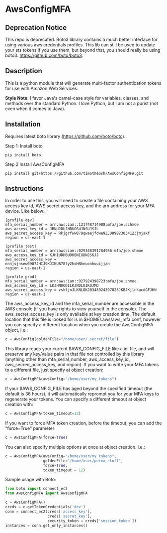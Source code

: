 # AwsConfigMFA

## Deprecation Notice
This repo is deprecated. Boto3 library contains a much better interface for using various aws credentials profiles. This lib can still be used to update your sts tokens if you use them, but beyond that, you should really be using boto3: https://github.com/boto/boto3.

## Description
This is a python module that will generate multi-factor authentication tokens
for use with Amazon Web Services.

**Style Note:** I favor Java's camel-case style for variables, classes, and methods over the standard Python. I love Python, but I am not a purist (not even when it comes to Java).

## Installation
Requires latest boto library (https://github.com/boto/boto).

Step 1: Install boto
```
pip install boto
```
Step 2 Install AwsConfigMFA
```
pip install git+https://github.com/timotheosh/AwsConfigMFA.git
```

## Instructions
In order to use this, you will need to create a file containing your AWS
access key id, AWS secret access key, and the arn address for your MFA
device. Like below:

```
[profile dev]
mfa_serial_number = arn:aws:iam::121748714988:mfa/joe.schmoe
aws_access_key_id = JBNUJDUJNBUOSUJNSUJSJL
aws_secret_access_key = Rkjgrfww879qwaejfdwe9ZJD89823034123jmjskf
region = us-east-1

[profile test]
mfa_serial_number = arn:aws:iam::029348391284986:mfa/joe.shmoe
aws_access_key_id = KJHIUDHBUDHBNIUDNJSKJJ
aws_secret_access_key = nnnjsjnsew0987JHIJ9KJIKU8787y2hoHNhnuonhuuijjan
region = us-east-1

[profile prod]
mfa_serial_number = arn:aws:iam::927924398723:mfa/joe.shmoe
aws_access_key_id = LKJHNUODILKJNDLOIKDJMD
aws_secret_access_key = vskljnJLKNLOKJ0348924397823JKBJKjlnkacdGFJHN
region = us-east-1
```

The aws_access_key_id and the mfa_serial_number are accessible in the
AWS console (if you have rights to view yourself in the console). The
aws_secret_access_key is only available at key creation time. The
default location that this file is looked for is in
$HOME/.aws/aws_mfa.conf, however you can specify a different location
when you create the AwsConfigMFA object, i.e.:
```python
c = AwsConfig(goldenFile="/home/user/.secret/file")
```

This library reads your current $AWS_CONFIG_FILE like a ini file, and
will preserve any key/value pairs in that file not controlled by this
library (anything other than mfa_serial_number, aws_access_key_id,
aws_secred_access_key, and region). If you want to write your MFA
tokens to a different file, just specify at object creation:
```python
c = AwsConfigMFA(awsConfig="/home/user/my_tokens")
```

If your $AWS_CONFIG_FILE has aged beyond the specified timeout (the
default is 36 hours), it will automatically reprompt you for your MFA
keys to regenerate your tokens. You can specify a different timeout at
object creation with:
```python
c = AwsConfigMFA(token_timeout=12)
```

If you want to force MFA token creation, before the timeout, you can
add the "force=True" parameter:
```python
c = AwsConfigMFA(force=True)
```

You can also specify multiple options at once at object creation. i.e.:
```python
c = AwsConfigMFA(awsConfig="/home/user/my_tokens",
                 goldenFile="/home/user/perma_stuff",
                 force=True,
                 token_timeout = 12)
```

Sample usage with Boto:
```python
from boto import connect_ec2
from AwsConfigMFA import AwsConfigMFA

c = AwsConfigMFA()
creds = c.getTokenCredentials('dev')
conn = connect_ec2(creds['access_key'],
                   creds['secret_key'],
                   security_token = creds['session_token'])
instances = conn.get_only_instances()
```


